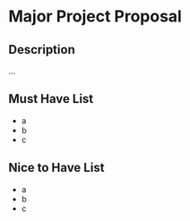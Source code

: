 # Major Project Proposal

## Description
...

## Must Have List
- a
- b
- c

## Nice to Have List
- a
- b
- c
